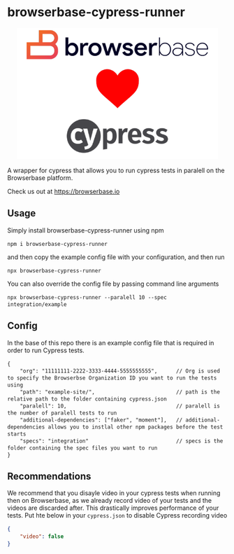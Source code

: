 # browserbase-cypress-runner

<p align="center">
  <img width="460" height="300" src="https://raw.githubusercontent.com/Browserbase/browserbase-cypress-runner/master/bb_heart_cypress.png">
</p>

A wrapper for cypress that allows you to run cypress tests in paralell on the Browserbase platform.

Check us out at https://browserbase.io

## Usage
Simply install browserbase-cypress-runner using npm 

```
npm i browserbase-cypress-runner
```

and then copy the example config file with your configuration, and then run

```
npx browserbase-cypress-runner
```

You can also override the config file by passing command line arguments

```
npx browserbase-cypress-runner --paralell 10 --spec integration/example
```

## Config 
In the base of this repo there is an example config file that is required in order to run Cypress tests.

```
{
    "org": "11111111-2222-3333-4444-5555555555",      // Org is used to specify the Browserbse Organization ID you want to run the tests using 
    "path": "example-site/",                          // path is the relative path to the folder containing cypress.json
    "paralell": 10,                                   // paralell is the number of paralell tests to run
    "additional-dependencies": ["faker", "moment"],   // additional-dependencies allows you to instlal other npm packages before the test starts
    "specs": "integration"                            // specs is the folder containing the spec files you want to run
}
```

## Recommendations
We recommend that you disayle video in your cypress tests when running then on Browserbase, as we already record video of your tests and the videos are discarded after. This drastically improves performance of your tests. Put hte below in your `cypress.json` to disable Cypress recording video

```json
{
    "video": false
}
```
